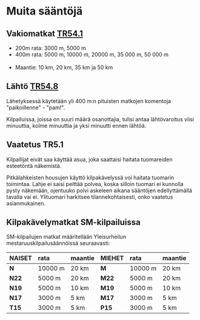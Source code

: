 # Muita sääntöjä

## Vakiomatkat [TR54.1](./saannot.md#54.1)

- 200m rata: 3000 m, 5000 m 
- 400m rata: 5000 m, 10000 m, 20000 m, 35 000 m, 50 000 m                             
- Maantie: 10 km, 20 km, 35 km ja 50 km

## Lähtö [TR54.8](./saannot.md#54.1)

Lähetyksessä käytetään yli 400 m:n pituisten matkojen komentoja "paikoillenne" - "pam!".

Kilpailuissa, joissa on suuri määrä osanottajia, tulisi antaa lähtövaroitus viisi minuuttia, kolme minuuttia ja yksi minuutti ennen lähtöä.

## Vaatetus TR5.1

Kilpailijat eivät saa käyttää asua, joka saattaisi haitata tuomareiden esteetöntä näkemistä.

Pitkälahkeisten housujen käyttö kilpakävelyssä voi haitata tuomarin toimintaa. Lahje ei saisi peittää polvea, koska silloin tuomari ei kunnolla pysty näkemään, ojentuuko polvi askeleen aikana sääntöjen edellyttämällä tavalla vai ei. Ylituomari harkitsee tilannekohtaisesti, onko vaatetus asianmukainen.


## Kilpakävelymatkat SM-kilpailuissa

SM-kilpailujen matkat määritellään Yleisurheilun mestaruuskilpailusäännöissä seuraavasti:

| NAISET  | rata    | maantie    | MIEHET  | rata    | maantie    |
| :-----  | :------ | :--------- | :-----  | :------ | :--------- |
| __N__   | 10000 m | 20 km      | __M__   | 10000 m | 20 km       |
| __N22__ | 5000 m  | 20 km      | __M22__ | 5000 m  | 20 km      |
| __N19__ | 5000 m  | 10 km      | __M19__ | 5000 m  | 10 km      |
| __N17__ | 3000 m  | 5 km       | __M17__ | 3000 m  | 5 km       |
| __T15__ | 3000 m  | 5 km       | __P15__ | 3000 m  | 5 km       |

